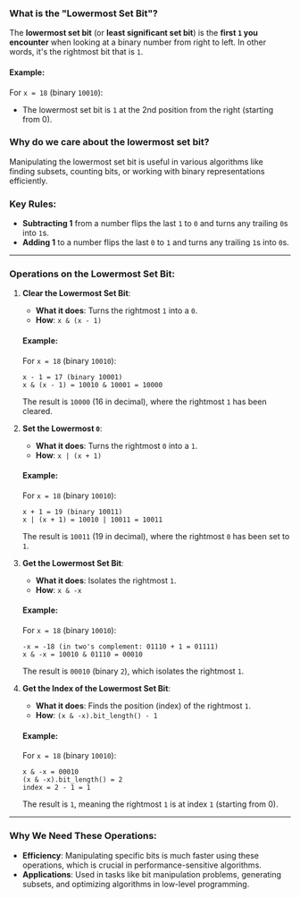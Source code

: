 ### What is the "Lowermost Set Bit"?

The **lowermost set bit** (or **least significant set bit**) is the **first `1` you encounter** when looking at a binary number from right to left. In other words, it's the rightmost bit that is `1`.

#### Example:
For `x = 18` (binary `10010`):
- The lowermost set bit is `1` at the 2nd position from the right (starting from 0).

### Why do we care about the lowermost set bit?
Manipulating the lowermost set bit is useful in various algorithms like finding subsets, counting bits, or working with binary representations efficiently.

### Key Rules:
- **Subtracting 1** from a number flips the last `1` to `0` and turns any trailing `0`s into `1`s.
- **Adding 1** to a number flips the last `0` to `1` and turns any trailing `1`s into `0`s.
  
---

### Operations on the Lowermost Set Bit:

1. **Clear the Lowermost Set Bit**:
   - **What it does**: Turns the rightmost `1` into a `0`.
   - **How**: `x & (x - 1)`
   
   #### Example:
   For `x = 18` (binary `10010`):
   ```
   x - 1 = 17 (binary 10001)
   x & (x - 1) = 10010 & 10001 = 10000
   ```
   The result is `10000` (16 in decimal), where the rightmost `1` has been cleared.

2. **Set the Lowermost `0`**:
   - **What it does**: Turns the rightmost `0` into a `1`.
   - **How**: `x | (x + 1)`
   
   #### Example:
   For `x = 18` (binary `10010`):
   ```
   x + 1 = 19 (binary 10011)
   x | (x + 1) = 10010 | 10011 = 10011
   ```
   The result is `10011` (19 in decimal), where the rightmost `0` has been set to `1`.

3. **Get the Lowermost Set Bit**:
   - **What it does**: Isolates the rightmost `1`.
   - **How**: `x & -x`
   
   #### Example:
   For `x = 18` (binary `10010`):
   ```
   -x = -18 (in two's complement: 01110 + 1 = 01111)
   x & -x = 10010 & 01110 = 00010
   ```
   The result is `00010` (binary `2`), which isolates the rightmost `1`.

4. **Get the Index of the Lowermost Set Bit**:
   - **What it does**: Finds the position (index) of the rightmost `1`.
   - **How**: `(x & -x).bit_length() - 1`
   
   #### Example:
   For `x = 18` (binary `10010`):
   ```
   x & -x = 00010
   (x & -x).bit_length() = 2
   index = 2 - 1 = 1
   ```
   The result is `1`, meaning the rightmost `1` is at index `1` (starting from 0).

---

### Why We Need These Operations:
- **Efficiency**: Manipulating specific bits is much faster using these operations, which is crucial in performance-sensitive algorithms.
- **Applications**: Used in tasks like bit manipulation problems, generating subsets, and optimizing algorithms in low-level programming.

